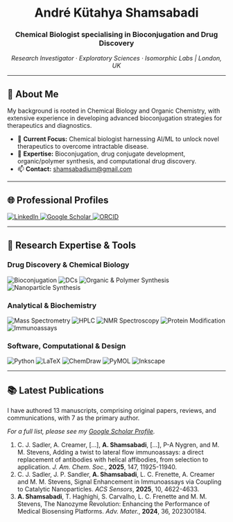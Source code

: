 <div align="center">
<!---  <img src="https://media.giphy.com/media/v1.Y2lkPTc5MGI3NjExbW5xZzBqZ3F5NW9kY3R3dDdsd25lZnVjM3B5c295cWZ6Nm10ZHd0eCZlcD12MV9pbnRlcm5hbF9naWZfYnlfaWQmY3Q9Zw/8B3k1b3JzM4h1bQ2eA/giphy.gif" width="150" alt="Molecule animation"> --->
  <h1>André Kütahya Shamsabadi</h1>
  <h3>Chemical Biologist specialising in Bioconjugation and Drug Discovery</h3>
  <p><i>Research Investigator · Exploratory Sciences · Isomorphic Labs | London, UK</i></p>
</div>

---

## 🔬 About Me

My background is rooted in Chemical Biology and Organic Chemistry, with extensive experience in developing advanced bioconjugation strategies for therapeutics and diagnostics.

- 🔭 **Current Focus:** Chemical biologist harnessing AI/ML to unlock novel therapeutics to overcome intractable disease.
- 🧪 **Expertise:** Bioconjugation, drug conjugate development, organic/polymer synthesis, and computational drug discovery.
- 📫 **Contact:** shamsabadium@gmail.com

---

## 🌐 Professional Profiles

<div align="left">
  <a href="https://www.linkedin.com/in/akshamsabadi/" target="_blank">
    <img src="https://img.shields.io/badge/LinkedIn-0077B5?style=for-the-badge&logo=linkedin&logoColor=white" alt="LinkedIn"/>
  </a>
  <a href="https://scholar.google.co.uk/citations?user=LZmZFtMAAAAJ&hl=en&oi=ao" target="_blank">
    <img src="https://img.shields.io/badge/Google_Scholar-4285F4?style=for-the-badge&logo=google-scholar&logoColor=white" alt="Google Scholar"/>
  </a>
  <a href="https://orcid.org/0000-0001-8466-5621" target="_blank">
    <img src="https://img.shields.io/badge/ORCID-A6CE39?style=for-the-badge&logo=orcid&logoColor=white" alt="ORCID"/>
  </a>
</div>

---

## 🧪 Research Expertise & Tools

### Drug Discovery & Chemical Biology
<p>
  <img src="https://img.shields.io/badge/Bioconjugation-7D3C98?style=flat-square" alt="Bioconjugation"/>
  <img src="https://img.shields.io/badge/Drug_Conjugates-A569BD?style=flat-square" alt="DCs"/>
  <img src="https://img.shields.io/badge/Organic_&_Polymer_Synthesis-D35400?style=flat-square" alt="Organic & Polymer Synthesis"/>
  <img src="https://img.shields.io/badge/Nanoparticle_Synthesis-E67E22?style=flat-square" alt="Nanoparticle Synthesis"/>
</p>

### Analytical & Biochemistry
<p>
  <img src="https://img.shields.io/badge/Mass_Spectrometry-2980B9?style=flat-square" alt="Mass Spectrometry"/>
  <img src="https://img.shields.io/badge/HPLC-3498DB?style=flat-square" alt="HPLC"/>
  <img src="https://img.shields.io/badge/NMR_Spectroscopy-5DADE2?style=flat-square" alt="NMR Spectroscopy"/>
  <img src="https://img.shields.io/badge/Protein_Modification-27AE60?style=flat-square" alt="Protein Modification"/>
  <img src="https://img.shields.io/badge/Immunoassays-2ECC71?style=flat-square" alt="Immunoassays"/>
</p>

### Software, Computational & Design
<p>
  <img src="https://img.shields.io/badge/Python_(Data_Analysis/ML)-3776AB?style=for-the-badge&logo=python&logoColor=white" alt="Python"/>
  <img src="https://img.shields.io/badge/LaTeX-008080?style=for-the-badge&logo=latex&logoColor=white" alt="LaTeX"/>
  <img src="https://img.shields.io/badge/ChemDraw-730039?style=for-the-badge&logo=moleculer&logoColor=white" alt="ChemDraw"/>
  <img src="https://img.shields.io/badge/PyMOL-0066CC?style=for-the-badge" alt="PyMOL"/>
  <img src="https://img.shields.io/badge/Inkscape-000000?style=for-the-badge&logo=inkscape&logoColor=white" alt="Inkscape"/>
</p>

---

## 📚 Latest Publications

I have authored 13 manuscripts, comprising original papers, reviews, and communications, with 7 as the primary author.

*For a full list, please see my [Google Scholar Profile](https://scholar.google.co.uk/citations?user=LZmZFtMAAAAJ&hl=en&oi=ao).*

1. C. J. Sadler, A. Creamer, [...], **A. Shamsabadi**, [...], P-A Nygren, and M. M. Stevens, Adding a twist to lateral flow immunoassays: a direct replacement of antibodies with helical affibodies, from selection to application. *J. Am. Chem. Soc.*, **2025**, 147, 11925-11940.
2. C. J. Sadler, J. P. Sandler, **A. Shamsabadi**, L. C. Frenette, A. Creamer and M. M. Stevens, Signal Enhancement in Immunoassays via Coupling to Catalytic Nanoparticles. *ACS Sensors*, **2025**, 10, 4622-4633.
3. **A. Shamsabadi**, T. Haghighi, S. Carvalho, L. C. Frenette and M. M. Stevens, The Nanozyme Revolution: Enhancing the Performance of Medical Biosensing Platforms. *Adv. Mater.*, **2024**, 36, 202300184.
